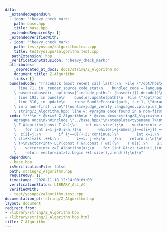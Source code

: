 ```yaml
---
data:
  _extendedDependsOn:
  - icon: ':heavy_check_mark:'
    path: base.hpp
    title: base.hpp
  _extendedRequiredBy: []
  _extendedVerifiedWith:
  - icon: ':heavy_check_mark:'
    path: test/yosupo/zalgorithm.test.cpp
    title: test/yosupo/zalgorithm.test.cpp
  _pathExtension: hpp
  _verificationStatusIcon: ':heavy_check_mark:'
  attributes:
    _deprecated_at_docs: docs/string/Z_Algorithm.md
    document_title: Z-Algorithm
    links: []
  bundledCode: "Traceback (most recent call last):\n  File \"/opt/hostedtoolcache/Python/3.9.0/x64/lib/python3.9/site-packages/onlinejudge_verify/documentation/build.py\"\
    , line 71, in _render_source_code_stat\n    bundled_code = language.bundle(stat.path,\
    \ basedir=basedir, options={'include_paths': [basedir]}).decode()\n  File \"/opt/hostedtoolcache/Python/3.9.0/x64/lib/python3.9/site-packages/onlinejudge_verify/languages/cplusplus.py\"\
    , line 193, in bundle\n    bundler.update(path)\n  File \"/opt/hostedtoolcache/Python/3.9.0/x64/lib/python3.9/site-packages/onlinejudge_verify/languages/cplusplus_bundle.py\"\
    , line 310, in update\n    raise BundleErrorAt(path, i + 1, \"#pragma once found\
    \ in a non-first line\")\nonlinejudge_verify.languages.cplusplus_bundle.BundleErrorAt:\
    \ string/Z_Algorithm.hpp: line 6: #pragma once found in a non-first line\n"
  code: "/**\n * @brief Z-Algorithm\n * @docs docs/string/Z_Algorithm.md\n */\n\n\
    #pragma once\n\n#include \"../base.hpp\"\n\ntemplate<typename T>\nvector<int>\
    \ Z_Algorithm(const T &s){\n    int n=s.size();\n    vector<int> z(n);\n    z[0]=n;\n\
    \    for (int i=1,j=0;i<n;){\n        while(i+j<n&&s[j]==s[i+j]) ++j;\n      \
    \  z[i]=j;\n        if (j==0){++i; continue;}\n        int k=1;\n        while(i+k<n&&k+z[k]<j)\
    \ z[i+k]=z[k],++k;\n        i+=k; j-=k;\n    }\n    return z;\n}\n\ntemplate<typename\
    \ T>\nvector<int> LCP(const T &s,const T &t){\n    T u(s);\n    u.insert(u.begin(),t.begin(),t.end());\n\
    \    vector<int> z=Z_Algorithm(u);\n    for (int &i:z) i=min(i,(int)t.size());\n\
    \    return vector<int>(z.begin()+t.size(),z.end());\n}\n"
  dependsOn:
  - base.hpp
  isVerificationFile: false
  path: string/Z_Algorithm.hpp
  requiredBy: []
  timestamp: '2020-11-18 12:14:00+09:00'
  verificationStatus: LIBRARY_ALL_AC
  verifiedWith:
  - test/yosupo/zalgorithm.test.cpp
documentation_of: string/Z_Algorithm.hpp
layout: document
redirect_from:
- /library/string/Z_Algorithm.hpp
- /library/string/Z_Algorithm.hpp.html
title: Z-Algorithm
---
```

